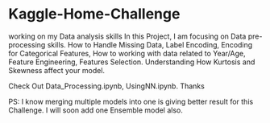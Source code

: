 # Kaggle-Home-Challenge
working on my Data analysis skills
In this Project, I am focusing on Data pre-processing skills.
How to Handle Missing Data, Label Encoding, Encoding for Categorical Features, How to working with data related to Year/Age, Feature Engineering, Features Selection.
Understanding How Kurtosis and Skewness affect your model.

Check Out Data_Processing.ipynb, UsingNN.ipynb. Thanks 

PS:
I know merging multiple models into one is giving better result for this Challenge. I will soon add one Ensemble model also.

